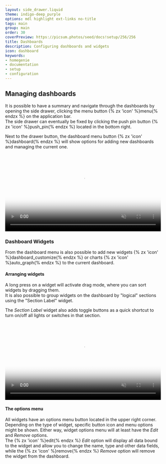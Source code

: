 ```yaml
---
layout: side_drawer.liquid
theme: indigo-deep_purple
options: mdl highlight ext-links no-title
tags: main
group: main
order: 30
coverPreview: https://picsum.photos/seed/docs!setup/256/256
title: Dashboards
description: Configuring dashboards and widgets
icon: dashboard
keywords:
- homegenie
- documentation
- setup
- configuration
---
```


## Managing dashboards

It is possible to have a summary and navigate through the dashboards by opening
the side drawer, clicking the menu button
{% zx 'icon' %}menu{% endzx %}
on the application bar.  
The side drawer can eventually be fixed by clicking the push pin button
{% zx 'icon' %}push_pin{% endzx %}
located in the bottom right.

Next to the drawer button, the dashboard menu button
{% zx 'icon' %}dashboard{% endzx %}
will show options for adding new dashboards and managing the current one.


<div class="media-container">
<video id="video1" muted width="100%" controls
       poster="images/dashboard_drawer_menu.png"
       src="images/dashboard_drawer_menu.m4v" ></video>
</div>
<script type="text/javascript">
const video= document.getElementById('video1');       
video.addEventListener('ended',function(){
    video.load();     
},false);
</script>


### Dashboard Widgets

From the dashboard menu is also possible to add new widgets
{% zx 'icon' %}dashboard_customize{% endzx %}
or charts {% zx 'icon' %}auto_graph{% endzx %} to the current dashboard.

#### Arranging widgets

A long press on a widget will activate drag mode, where you can
sort widgets by dragging them.  
It is also possible to group widgets on the dashboard by "logical" sections
using the "Section Label" widget.  

The *Section Label* widget also adds toggle buttons as a quick shortcut to turn on/off
all lights or switches in that section. 







<div class="media-container">
<video id="video2" muted width="100%" controls
       poster="images/dashboard_widgets_01.png"
       src="images/dashboard_widgets_01.m4v" ></video>
</div>
<script type="text/javascript">
const video2= document.getElementById('video2');       
video2.addEventListener('ended',function(){
    video2.load();     
},false);
</script>








#### The options menu

All widgets have an options menu button located in the upper right corner.
Depending on the type of widget, specific button icon and menu options might
be shown. Either way, widget options menu will at least have the *Edit* and *Remove* options.  
The {% zx 'icon' %}edit{% endzx %} *Edit* option will display all data bound to the widget and allow you
to change the name, type and other data fields, while the {% zx 'icon' %}remove{% endzx %} *Remove* option
will remove the widget from the dashboard.
